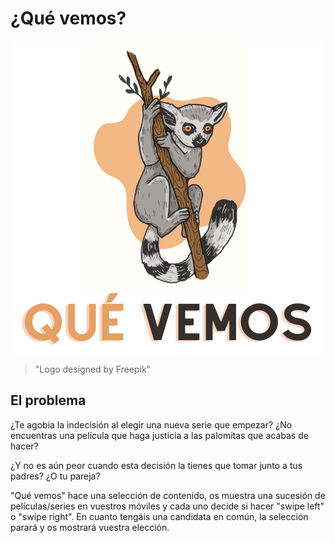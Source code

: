 # ¿Qué vemos?

<p align="center">
  <img width="500" height="500" src="docs/img/logo.png">
</p>

> "Logo designed by Freepik"

## El problema

¿Te agobia la indecisión al elegir una nueva serie que empezar? ¿No encuentras una película que haga justicia a las palomitas que acabas de hacer? 

¿Y no es aún peor cuando esta decisión la tienes que tomar junto a tus padres? ¿O tu pareja? 

"Qué vemos" hace una selección de contenido, os muestra una sucesión de películas/series en vuestros móviles y cada uno decide si hacer "swipe left" o "swipe right". En cuanto tengáis una candidata en común, la selección parará y os mostrará vuestra elección.

